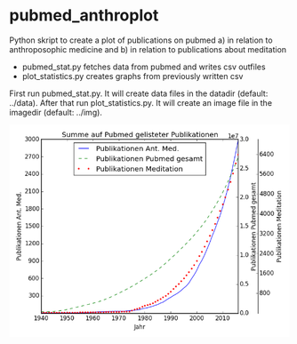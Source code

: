 pubmed_anthroplot
=================

Python skript to create a plot of publications on pubmed a) in relation to anthroposophic medicine and b) in relation to publications about meditation 

* pubmed_stat.py fetches data from pubmed and writes csv outfiles
* plot_statistics.py creates graphs from previously written csv

First run pubmed_stat.py. It will create data files in the datadir (default: ../data).
After that run plot_statistics.py. It will create an image file in the imagedir (default: ../img).

![example plot](2017-11-15_fig.png)
